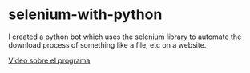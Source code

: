 # selenium-with-python
I created a python bot which uses the selenium library to automate the download process of something like a file, etc on a website.

[Video sobre el programa](https://www.youtube.com/)